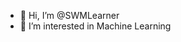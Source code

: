 - 👋 Hi, I’m @SWMLearner
- 👀 I’m interested in Machine Learning


<!---
SWMLearner/SWMLearner is a ✨ special ✨ repository because its `README.md` (this file) appears on your GitHub profile.
You can click the Preview link to take a look at your changes.
--->
